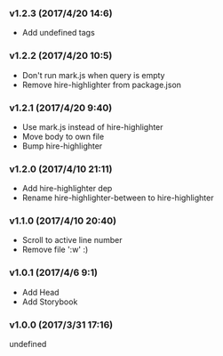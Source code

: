 ### v1.2.3	(2017/4/20 14:6)
* Add undefined tags

### v1.2.2	(2017/4/20 10:5)
* Don't run mark.js when query is empty
* Remove hire-highlighter from package.json

### v1.2.1	(2017/4/20 9:40)
* Use mark.js instead of hire-highlighter
* Move body to own file
* Bump hire-highlighter

### v1.2.0	(2017/4/10 21:11)
* Add hire-highlighter dep
* Rename hire-highlighter-between to hire-highlighter

### v1.1.0	(2017/4/10 20:40)
* Scroll to active line number
* Remove file ':w' :)

### v1.0.1	(2017/4/6 9:1)
* Add Head
* Add Storybook

### v1.0.0	(2017/3/31 17:16)


undefined